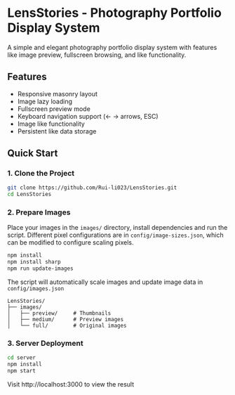 # LensStories - Photography Portfolio Display System

A simple and elegant photography portfolio display system with features like image preview, fullscreen browsing, and like functionality.

## Features

- Responsive masonry layout
- Image lazy loading
- Fullscreen preview mode
- Keyboard navigation support (← → arrows, ESC)
- Image like functionality
- Persistent like data storage

## Quick Start

### 1. Clone the Project

```bash
git clone https://github.com/Rui-li023/LensStories.git
cd LensStories
```

### 2. Prepare Images

Place your images in the `images/` directory, install dependencies and run the script. Different pixel configurations are in `config/image-sizes.json`, which can be modified to configure scaling pixels.

```bash
npm install
npm install sharp
npm run update-images
```

The script will automatically scale images and update image data in `config/images.json`

```
LensStories/
├── images/
│   ├── preview/     # Thumbnails
│   ├── medium/      # Preview images
│   └── full/        # Original images
```

### 3. Server Deployment

```bash
cd server
npm install
npm start
```

Visit http://localhost:3000 to view the result
